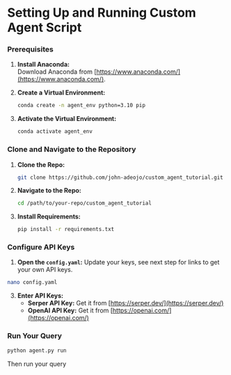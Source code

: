 
# Setting Up and Running Custom Agent Script

### Prerequisites
1. **Install Anaconda:**  
   Download Anaconda from [https://www.anaconda.com/](https://www.anaconda.com/).

2. **Create a Virtual Environment:**
   ```bash
   conda create -n agent_env python=3.10 pip
   ```
   
3. **Activate the Virtual Environment:**
   ```bash
   conda activate agent_env
   ```

### Clone and Navigate to the Repository
1. **Clone the Repo:**
   ```bash
   git clone https://github.com/john-adeojo/custom_agent_tutorial.git
   ```

2. **Navigate to the Repo:**
   ```bash
   cd /path/to/your-repo/custom_agent_tutorial
   ```

3. **Install Requirements:**
   ```bash
   pip install -r requirements.txt
   ```

### Configure API Keys
1. **Open the `config.yaml`:**
  Update your keys, see next step for links to get your own API keys.
```bash
nano config.yaml
```

3. **Enter API Keys:**
   - **Serper API Key:** Get it from [https://serper.dev/](https://serper.dev/)
   - **OpenAI API Key:** Get it from [https://openai.com/](https://openai.com/)

### Run Your Query
```bash
python agent.py run
```
Then run your query
